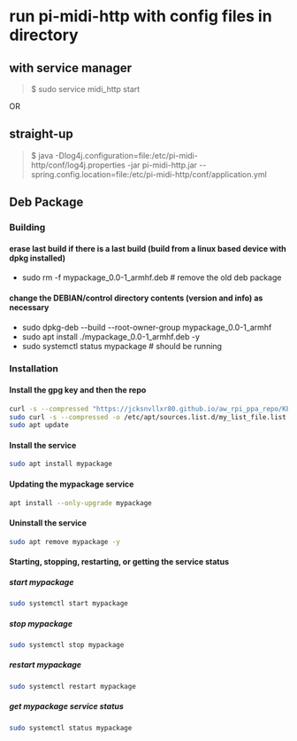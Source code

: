# run pi-midi-http with config files in directory

## with service manager

> $ sudo service midi_http start

OR

## straight-up

> $ java -Dlog4j.configuration=file:/etc/pi-midi-http/conf/log4j.properties -jar pi-midi-http.jar --spring.config.location=file:/etc/pi-midi-http/conf/application.yml

## Deb Package

### Building

#### erase last build if there is a last build (build from a linux based device with dpkg installed)

- sudo rm -f mypackage_0.0-1_armhf.deb  # remove the old deb package

#### change the DEBIAN/control directory contents (version and info) as necessary

- sudo dpkg-deb --build --root-owner-group mypackage_0.0-1_armhf
- sudo apt install ./mypackage_0.0-1_armhf.deb -y
- sudo systemctl status mypackage  # should be running

### Installation

#### Install the gpg key and then the repo

```bash
curl -s --compressed "https://jcksnvllxr80.github.io/aw_rpi_ppa_repo/KEY.gpg" | sudo apt-key add -
sudo curl -s --compressed -o /etc/apt/sources.list.d/my_list_file.list "https://jcksnvllxr80.github.io/aw_rpi_ppa_repo/my_list_file.list"
sudo apt update
```

#### Install the service

```bash
sudo apt install mypackage
```

#### Updating the mypackage service

```bash
apt install --only-upgrade mypackage
```

#### Uninstall the service

```bash
sudo apt remove mypackage -y
```

#### Starting, stopping, restarting, or getting the service status

##### start mypackage

```bash
sudo systemctl start mypackage
```

##### stop mypackage

```bash
sudo systemctl stop mypackage
```

##### restart mypackage

```bash
sudo systemctl restart mypackage
```

##### get mypackage service status

```bash
sudo systemctl status mypackage
```
